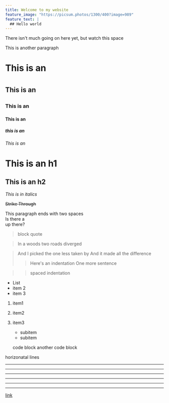 ```yaml
---
title: Welcome to my website
feature_image: "https://picsum.photos/1300/400?image=989"
feature_text: |
  ## Hello world
---
```


<!--This is a comment-->
There isn't much going on here yet, but watch this space

This is another paragraph

# This is an <h1>
## This is an <h2>
### This is an <h3>
#### This is an <h4>
##### this is an <h5>
###### This is an <h6>

This is an h1
===

This is an h2
---

*This is in italics*

~~Strike Through~~

This paragraph ends with two spaces  
Is there a <br /> up there?

>block quote

>In a woods two roads diverged

>And I picked the one less taken by
>And it made all the difference
>>Here's an indentation
>One more sentence

>>spaced indentation

* List
* item 2
* item 3

1. item1
2. item2
3. item3
    * subitem
    * subitem

    code block
    another code block

horizonatal lines

***
---
- - -
- - - - -
*****
* * * * *

[link](https://learnxinyminutes.com/docs/markdown/)


